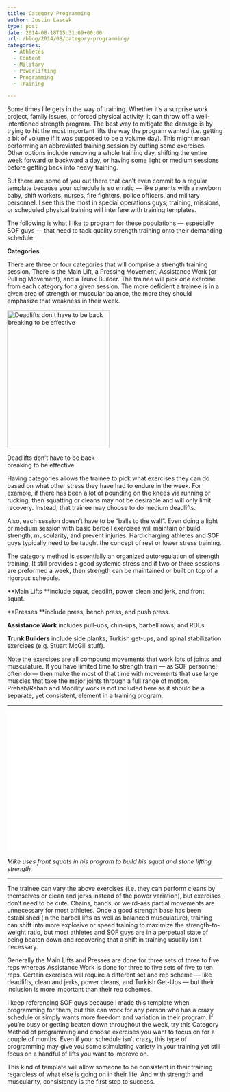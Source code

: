 ```yaml
---
title: Category Programming
author: Justin Lascek
type: post
date: 2014-08-18T15:31:09+00:00
url: /blog/2014/08/category-programming/
categories:
  - Athletes
  - Content
  - Military
  - Powerlifting
  - Programming
  - Training

---
```

Some times life gets in the way of training. Whether it&#8217;s a surprise work project, family issues, or forced physical activity, it can throw off a well-intentioned strength program. The best way to mitigate the damage is by trying to hit the most important lifts the way the program wanted (i.e. getting a bit of volume if it was supposed to be a volume day). This might mean performing an abbreviated training session by cutting some exercises. Other options include removing a whole training day, shifting the entire week forward or backward a day, or having some light or medium sessions before getting back into heavy training.

But there are some of you out there that can&#8217;t even commit to a regular template because your schedule is so erratic &#8212; like parents with a newborn baby, shift workers, nurses, fire fighters, police officers, and military personnel. I see this the most in special operations guys; training, missions, or scheduled physical training will interfere with training templates.

The following is what I like to program for these populations &#8212; especially SOF guys &#8212; that need to tack quality strength training onto their demanding schedule.

**Categories**

There are three or four categories that will comprise a strength training session. There is the Main Lift, a Pressing Movement, Assistance Work (or Pulling Movement), and a Trunk Builder. The trainee will pick _one_ exercise from each category for a given session. The more deficient a trainee is in a given area of strength or muscular balance, the more they should emphasize that weakness in their week.

<div id="attachment_10303" style="width: 249px" class="wp-caption alignright">
  <a href="/2014/08/jdead.jpg"><img aria-describedby="caption-attachment-10303" data-attachment-id="10303" data-permalink="/blog/2014/08/category-programming/jdead/" data-orig-file="/2014/08/jdead.jpg" data-orig-size="499,669" data-comments-opened="1" data-image-meta="{&quot;aperture&quot;:&quot;0&quot;,&quot;credit&quot;:&quot;Justin&quot;,&quot;camera&quot;:&quot;&quot;,&quot;caption&quot;:&quot;&quot;,&quot;created_timestamp&quot;:&quot;1408361237&quot;,&quot;copyright&quot;:&quot;&quot;,&quot;focal_length&quot;:&quot;0&quot;,&quot;iso&quot;:&quot;0&quot;,&quot;shutter_speed&quot;:&quot;0&quot;,&quot;title&quot;:&quot;&quot;}" data-image-title="jdead" data-image-description="" data-medium-file="/2014/08/jdead-149x200.jpg" data-large-file="/2014/08/jdead-447x600.jpg" class=" wp-image-10303" src="/2014/08/jdead-447x600.jpg" alt="Deadlifts don't have to be back breaking to be effective" width="239" height="321" srcset="/2014/08/jdead-447x600.jpg 447w, /2014/08/jdead-111x150.jpg 111w, /2014/08/jdead-149x200.jpg 149w, /2014/08/jdead-223x300.jpg 223w, /2014/08/jdead.jpg 499w" sizes="(max-width: 239px) 100vw, 239px" /></a>
  
  <p id="caption-attachment-10303" class="wp-caption-text">
    Deadlifts don&#8217;t have to be back breaking to be effective
  </p>
</div>

Having categories allows the trainee to pick what exercises they can do based on what other stress they have had to endure in the week. For example, if there has been a lot of pounding on the knees via running or rucking, then squatting or cleans may not be desirable and will only limit recovery. Instead, that trainee may choose to do medium deadlifts.

Also, each session doesn&#8217;t have to be &#8220;balls to the wall&#8221;. Even doing a light or medium session with basic barbell exercises will maintain or build strength, muscularity, and prevent injuries. Hard charging athletes and SOF guys typically need to be taught the concept of rest or lower stress training.

The category method is essentially an organized autoregulation of strength training. It still provides a good systemic stress and if two or three sessions are preformed a week, then strength can be maintained or built on top of a rigorous schedule.

**Main Lifts **include squat, deadlift, power clean and jerk, and front squat.

**Presses **include press, bench press, and push press.

**Assistance Work** includes pull-ups, chin-ups, barbell rows, and RDLs.

**Trunk Builders** include side planks, Turkish get-ups, and spinal stabilization exercises (e.g. Stuart McGill stuff).

Note the exercises are all compound movements that work lots of joints and musculature. If you have limited time to strength train &#8212; as SOF personnel often do &#8212; then make the most of that time with movements that use large muscles that take the major joints through a full range of motion. Prehab/Rehab and Mobility work is not included here as it should be a separate, yet consistent, element in a training program.

* * *

<iframe src="//instagram.com/p/orWpmaS9Gd/embed/" width="285" height="327" frameborder="0" scrolling="no"></iframe>

<p style="text-align: left;">
  <em>Mike uses front squats in his program to build his squat and stone lifting strength. </em>
</p>

* * *

<p style="text-align: left;">
  <p style="text-align: left;">
    The trainee can vary the above exercises (i.e. they can perform cleans by themselves or clean and jerks instead of the power variation), but exercises don&#8217;t need to be cute. Chains, bands, or weird-ass partial movements are unnecessary for most athletes. Once a good strength base has been established (in the barbell lifts as well as balanced musculature), training can shift into more explosive or speed training to maximize the strength-to-weight ratio, but most athletes and SOF guys are in a perpetual state of being beaten down and recovering that a shift in training usually isn&#8217;t necessary.
  </p>
  
  <p>
    Generally the Main Lifts and Presses are done for three sets of three to five reps whereas Assistance Work is done for three to five sets of five to ten reps. Certain exercises will require a different set and rep scheme &#8212; like deadlifts, clean and jerks, power cleans, and Turkish Get-Ups &#8212; but their inclusion is more important than their rep schemes.
  </p>
  
  <p>
    I keep referencing SOF guys because I made this template when programming for them, but this can work for any person who has a crazy schedule or simply wants more freedom and variation in their program. If you&#8217;re busy or getting beaten down throughout the week, try this Category Method of programming and choose exercises you want to focus on for a couple of months. Even if your schedule isn&#8217;t crazy, this type of programming may give you some stimulating variety in your training yet still focus on a handful of lifts you want to improve on.
  </p>
  
  <p>
    This kind of template will allow someone to be consistent in their training regardless of what else is going on in their life. And with strength and muscularity, consistency is the first step to success.
  </p>
  
  <p>
    &nbsp;
  </p>
